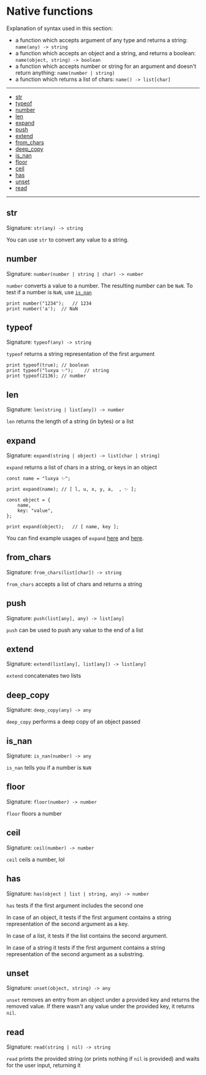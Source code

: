 # Native functions


Explanation of syntax used in this section:
- a function which accepts argument of any type and returns a string: `name(any) -> string`
- a function which accepts an object and a string, and returns a boolean: `name(object, string) -> boolean`
- a function which accepts number or string for an argument and doesn't return anything: `name(number | string)`
- a function which returns a list of chars: `name() -> list[char]`


---
* [str](#str)
* [typeof](#typeof)
* [number](#number)
* [len](#len)
* [expand](#expand)
* [push](#push)
* [extend](#extend)
* [from_chars](#from_chars)
* [deep_copy](#deep_copy)
* [is_nan](#is_nan)
* [floor](#floor)
* [ceil](#ceil)
* [has](#has)
* [unset](#unset)
* [read](#read)
---


## str
Signature: `str(any) -> string`

You can use `str` to convert any value to a string.


## number
Signature: `number(number | string | char) -> number`

`number` converts a value to a number. The resulting number can be `NaN`. To test if a number is `NaN`, use [`is_nan`](#is-nan)

```lux
print number("1234");	// 1234
print number('a');	// NaN
```


## typeof
Signature: `typeof(any) -> string`

`typeof` returns a string representation of the first argument

```lux
print typeof(true);	// boolean
print typeof("luxya ✨");	// string
print typeof(2136);	// number
```


## len
Signature: `len(string | list[any]) -> number`

`len` returns the length of a string (in bytes) or a list


## expand
Signature: `expand(string | object) -> list[char | string]`

`expand` returns a list of chars in a string, or keys in an object

```lux
const name = "luxya ✨";

print expand(name);	// [ l, u, x, y, a,  , ✨ ];

const object = {
	name,
	key: "value",
};

print expand(object);	// [ name, key ];
```

You can find example usages of `expand` [here](./additions.md#chars) and [here](./additions.md#square-bracket-accessor).


## from_chars
Signature: `from_chars(list[char]) -> string`

`from_chars` accepts a list of chars and returns a string


## push
Signature: `push(list[any], any) -> list[any]`

`push` can be used to push any value to the end of a list


## extend
Signature: `extend(list[any], list[any]) -> list[any]`

`extend` concatenates two lists


## deep_copy
Signature: `deep_copy(any) -> any`

`deep_copy` performs a deep copy of an object passed


## is_nan
Signature: `is_nan(number) -> any`

`is_nan` tells you if a number is `NaN`


## floor
Signature: `floor(number) -> number`

`floor` floors a number


## ceil
Signature: `ceil(number) -> number`

`ceil` ceils a number, lol


## has
Signature: `has(object | list | string, any) -> number`

`has` tests if the first argument includes the second one

In case of an object, it tests if the first argument contains a string representation of the second argument as a key.

In case of a list, it tests if the list contains the second argument.

In case of a string it tests if the first argument contains a string representation of the second argument as a substring.


## unset
Signature: `unset(object, string) -> any`

`unset` removes an entry from an object under a provided key and returns the removed value. If there wasn't any value under the provided key, it returns `nil`.


## read
Signature: `read(string | nil) -> string`

`read` prints the provided string (or prints nothing if `nil` is provided) and waits for the user input, returning it
